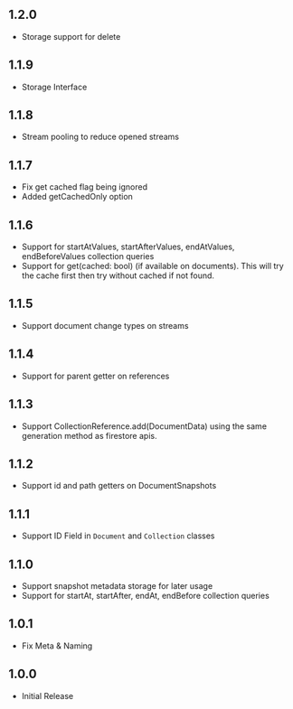 ## 1.2.0
* Storage support for delete

## 1.1.9

* Storage Interface

## 1.1.8

* Stream pooling to reduce opened streams

## 1.1.7

* Fix get cached flag being ignored
* Added getCachedOnly option

## 1.1.6

* Support for startAtValues, startAfterValues, endAtValues, endBeforeValues collection queries
* Support for get(cached: bool) (if available on documents). This will try the cache first then try without cached if not found.

## 1.1.5

* Support document change types on streams

## 1.1.4

* Support for parent getter on references

## 1.1.3

* Support CollectionReference.add(DocumentData) using the same generation method as firestore apis.

## 1.1.2

* Support id and path getters on DocumentSnapshots

## 1.1.1

* Support ID Field in `Document` and `Collection` classes

## 1.1.0

* Support snapshot metadata storage for later usage
* Support for startAt, startAfter, endAt, endBefore collection queries

## 1.0.1

* Fix Meta & Naming

## 1.0.0

* Initial Release
